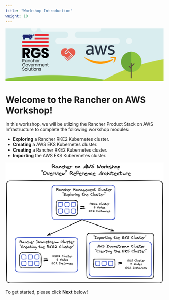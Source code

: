 ```yaml
---
title: "Workshop Introduction"
weight: 10
---
```


![rgs-aws-banner](/static/images/rgs-aws-banner.png)

# Welcome to the Rancher on AWS Workshop!
In this workshop, we will be utilzing the Rancher Product Stack on AWS Infrastructure to complete the following workshop modules:
* **Exploring** a Rancher RKE2 Kubernetes cluster.
* **Creating** a AWS EKS Kubernetes cluster.
* **Creating** a Rancher RKE2 Kubernetes cluster.
* **Importing** the AWS EKS Kuberenetes cluster. 

![workshop-overview-diagram](/static/images/workshop-overview-diagram.png)

To get started, please click **Next** below!
